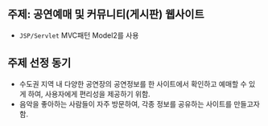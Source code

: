 ## 주제: 공연예매 및 커뮤니티(게시판) 웹사이트
- `JSP/Servlet` MVC패턴 Model2를 사용

## 주제 선정 동기
- 수도권 지역 내 다양한 공연장의 공연정보를 한 사이트에서 확인하고 예매할 수 있게 하여, 사용자에게 편리성을 제공하기 위함.
- 음악을 좋아하는 사람들이 자주 방문하여, 각종 정보를 공유하는 사이트를 만들고자 함.
